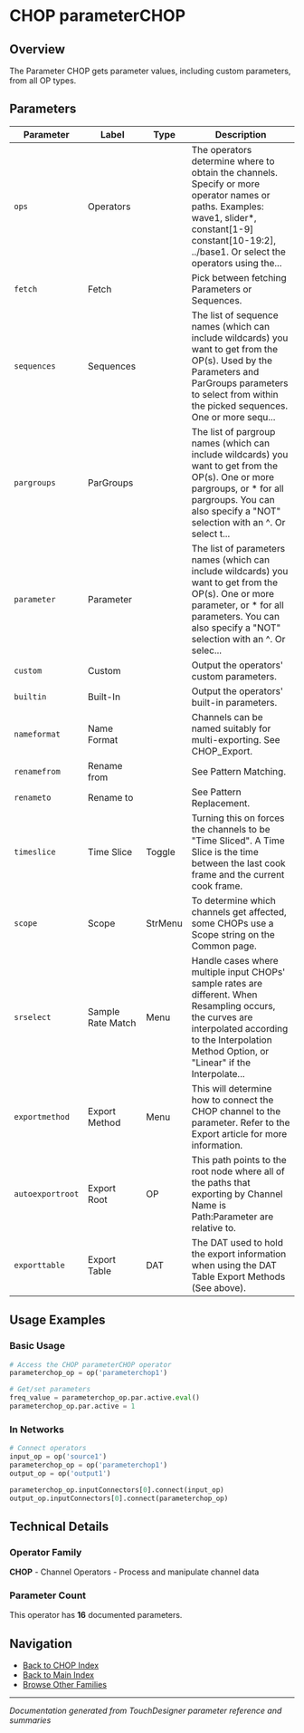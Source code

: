 # CHOP parameterCHOP

## Overview

The Parameter CHOP gets parameter values, including custom parameters, from all OP types.

## Parameters

| Parameter | Label | Type | Description |
|-----------|-------|------|-------------|
| `ops` | Operators |  | The operators determine where to obtain the channels. Specify or more operator names or paths. Examples: wave1, slider*, constant[1-9] constant[10-19:2], ../base1. Or select the operators using the... |
| `fetch` | Fetch |  | Pick between fetching Parameters or Sequences. |
| `sequences` | Sequences |  | The list of sequence names (which can include wildcards) you want to get from the OP(s). Used by the Parameters and ParGroups parameters to select from within the picked sequences. One or more sequ... |
| `pargroups` | ParGroups |  | The list of pargroup names (which can include wildcards) you want to get from the OP(s). One or more pargroups, or * for all pargroups. You can also specify a "NOT" selection with an ^. Or select t... |
| `parameter` | Parameter |  | The list of parameters names (which can include wildcards) you want to get from the OP(s). One or more parameter, or * for all parameters. You can also specify a "NOT" selection with an ^. Or selec... |
| `custom` | Custom |  | Output the operators' custom parameters. |
| `builtin` | Built-In |  | Output the operators' built-in parameters. |
| `nameformat` | Name Format |  | Channels can be named suitably for multi-exporting. See CHOP_Export. |
| `renamefrom` | Rename from |  | See Pattern Matching. |
| `renameto` | Rename to |  | See Pattern Replacement. |
| `timeslice` | Time Slice | Toggle | Turning this on forces the channels to be "Time Sliced".  A Time Slice is the time between the last cook frame and the current cook frame. |
| `scope` | Scope | StrMenu | To determine which channels get affected, some CHOPs use a Scope string on the Common page. |
| `srselect` | Sample Rate Match | Menu | Handle cases where multiple input CHOPs' sample rates are different. When Resampling occurs, the curves are interpolated according to the Interpolation Method Option, or "Linear" if the Interpolate... |
| `exportmethod` | Export Method | Menu | This will determine how to connect the CHOP channel to the parameter. Refer to the Export article for more information. |
| `autoexportroot` | Export Root | OP | This path points to the root node where all of the paths that exporting by Channel Name is Path:Parameter are relative to. |
| `exporttable` | Export Table | DAT | The DAT used to hold the export information when using the DAT Table Export Methods (See above). |

## Usage Examples

### Basic Usage

```python
# Access the CHOP parameterCHOP operator
parameterchop_op = op('parameterchop1')

# Get/set parameters
freq_value = parameterchop_op.par.active.eval()
parameterchop_op.par.active = 1
```

### In Networks

```python
# Connect operators
input_op = op('source1')
parameterchop_op = op('parameterchop1')
output_op = op('output1')

parameterchop_op.inputConnectors[0].connect(input_op)
output_op.inputConnectors[0].connect(parameterchop_op)
```

## Technical Details

### Operator Family

**CHOP** - Channel Operators - Process and manipulate channel data

### Parameter Count

This operator has **16** documented parameters.

## Navigation

- [Back to CHOP Index](../CHOP/CHOP_INDEX.md)
- [Back to Main Index](../OPERATORS_INDEX.md)
- [Browse Other Families](../OPERATORS_INDEX.md#quick-navigation)

---
*Documentation generated from TouchDesigner parameter reference and summaries*
